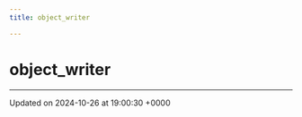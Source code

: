 ```yaml
---
title: object_writer

---
```


# object_writer





-------------------------------

Updated on 2024-10-26 at 19:00:30 +0000